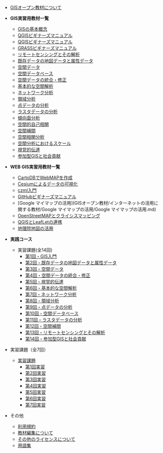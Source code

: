 
* [GISオープン教材について](README.md)


* **GIS実習用教材一覧**
  * [GISの基本概念](GISオープン教材/01_GISの基本概念/GISの基本概.md)
  * [QGISビギナーズマニュアル](GISオープン教材/QGISビギナーズマニュアル/QGISビギナーズマニュアル.md)
  * [QGISビギナーズマニュアル](GISオープン教材/QGISビギナーズマニュアル/QGISビギナーズマニュアル.md)
  * [GRASSビギナーズマニュアル](GISオープン教材/GRASSビギナーズマニュアル/GRASSビギナーズマニュアル.md)
  * [リモートセンシングとその解析](GISオープン教材/06_リモートセンシングとその解析/リモートセンシングとその解析.md)
  * [既存データの地図データと属性データ](GISオープン教材/07_既存データの地図データと属性データ/既存データの地図データと属性データ.md)
  * [空間データ](GISオープン教材/08_空間データ/空間データ.md)
  * [空間データベース](GISオープン教材/09_空間データベース/空間データベース.md)
  * [空間データの統合・修正](GISオープン教材/10_空間データの統合・修正/空間データの統合・修正.md)
  * [基本的な空間解析](GISオープン教材/11_基本的な空間解析/基本的な空間解析.md)
  * [ネットワーク分析](GISオープン教材/12_ネットワーク分析/ネットワーク分析.md)
  * [領域分析](GISオープン教材/13_領域分析/領域分析.md)
  * [点データの分析](GISオープン教材/14_点データの分析/点データの分析.md)
  * [ラスタデータの分析](GISオープン教材/15_ラスタデータの分析/ラスタデータの分析.md)
  * [傾向面分析](GISオープン教材/16_傾向面分析/傾向面分析.md)
  * [空間的自己相関](GISオープン教材/17_空間的自己相関/空間的自己相関.md)
  * [空間補間](GISオープン教材/18_空間補間/空間補間.md)
  * [空間相関分析](GISオープン教材/19_空間相関分析/空間相関分析.md)
  * [空間分析におけるスケール](GISオープン教材/20_空間分析におけるスケール/空間分析におけるスケール.md)
  * [視覚的伝達](GISオープン教材/21_視覚的伝達/視覚的伝達.md)
  * [参加型GISと社会貢献](GISオープン教材/26_参加型GISと社会貢献/参加型GISと社会貢献.md)


* **WEB GIS実習用教材一覧**
  * [CartoDBでWebMAPを作成](GISオープン教材/インターネットの活用に関する教材/CartoDBでWebMAPを作成.CartoDBでWebMAPを作成md)
  * [Cesiumによるデータの可視化](GISオープン教材/インターネットの活用に関する教材/Cesiumによるデータの可視化/Cesiumによるデータの可視化.md)
  * [czml入門](GISオープン教材/インターネットの活用に関する教材/czml入門/czml入門.md)
  * [GitHubビギナーズマニュアル](GISオープン教材/インターネットの活用に関する教材/GitHubビギナーズマニュアル/GitHubビギナーズマニュアル.md)
  * [Google マイマップの活用](GISオープン教材/インターネットの活用に関する教材/Google マイマップの活用/Google マイマップの活用.md)
  * [OpenStreetMAPとクライシスマッピング](GISオープン教材/インターネットの活用に関する教材/OpenStreetMAPとクライシスマッピング/OpenStreetMAPとクライシスマッピング.md)
  * [QGISとLeafLetの連携](GISオープン教材/インターネットの活用に関する教材/QGISとLeafLetの連携/QGISとLeafLetの連携.md)
  * [地理院地図の活用](GISオープン教材/インターネットの活用に関する教材/地理院地図の活用/地理院地図の活用.md)


* **実践コース**
  * 実習課題(全14回)
    * [第1回・GIS入門](GISオープン教材/課題/課題ページ/GIS入門.md)
    * [第2回・既存データの地図データと属性データ](GISオープン教材/課題/課題ページ/既存データの地図データと属性データ.md)
    * [第3回・空間データ](GISオープン教材/課題/課題ページ/空間データ.md)
    * [第4回・空間データの統合・修正](GISオープン教材/課題/課題ページ/空間データの統合・修正.md)
    * [第5回・視覚的伝達](GISオープン教材/課題/課題ページ/視覚的伝達.md)
    * [第6回・基本的な空間解析](GISオープン教材/課題/課題ページ/基本的な空間解析.md)
    * [第7回・ネットワーク分析](GISオープン教材/課題/課題ページ/ネットワーク分析.md)
    * [第8回・領域分析](GISオープン教材/課題/課題ページ/領域分析.md)
    * [第9回・点データの分析](GISオープン教材/課題/課題ページ/点データの分析.md)
    * [第10回・空間データベース](GISオープン教材/課題/課題ページ/空間データベース.md)
    * [第11回・ラスタデータの分析](GISオープン教材/課題/課題ページ/ラスタデータの分析.md)
    * [第12回・空間補間](GISオープン教材/課題/課題ページ/空間補間.md)
    * [第13回・リモートセンシングとその解析](GISオープン教材/課題/課題ページ/リモートセンシングとその解析.md)
    * [第14回・参加型GISと社会貢献](GISオープン教材/課題/課題ページ/参加型GISと社会貢献.md)

* 実習課題（全7回）
  * [実習課題](GISオープン教材/課題/課題ページ/全7回_実習用課題_実習用課題.md)
    * [第1回実習](GISオープン教材/課題/課題ページ/全7回_実習用課題_実習用課題.md#第一回実習)
    * [第2回実習](GISオープン教材/課題/課題ページ/全7回_実習用課題_実習用課題.md#第二回実習)
    * [第3回実習](GISオープン教材/課題/課題ページ/全7回_実習用課題_実習用課題.md#第三回実習)
    * [第4回実習](GISオープン教材/課題/課題ページ/全7回_実習用課題_実習用課題.md#第四回実習)
    * [第5回実習](GISオープン教材/課題/課題ページ/全7回_実習用課題_実習用課題.md#第五回実習)
    * [第6回実習](GISオープン教材/課題/課題ページ/全7回_実習用課題_実習用課題.md#第六回実習)
    * [第7回実習](GISオープン教材/課題/課題ページ/全7回_実習用課題_実習用課題.md#第7回実習)


* その他
  * [利用規約](利用規約.md)
  * [教材編集について](GISオープン教材/教材編集について.md)
  * [その他のライセンスについて](GISオープン教材/その他のライセンスについて.md)
  * [用語集](https://github.com/yamauchi-inochu/demo/blob/master/GISオープン教材/用語集/用語集.csv)
